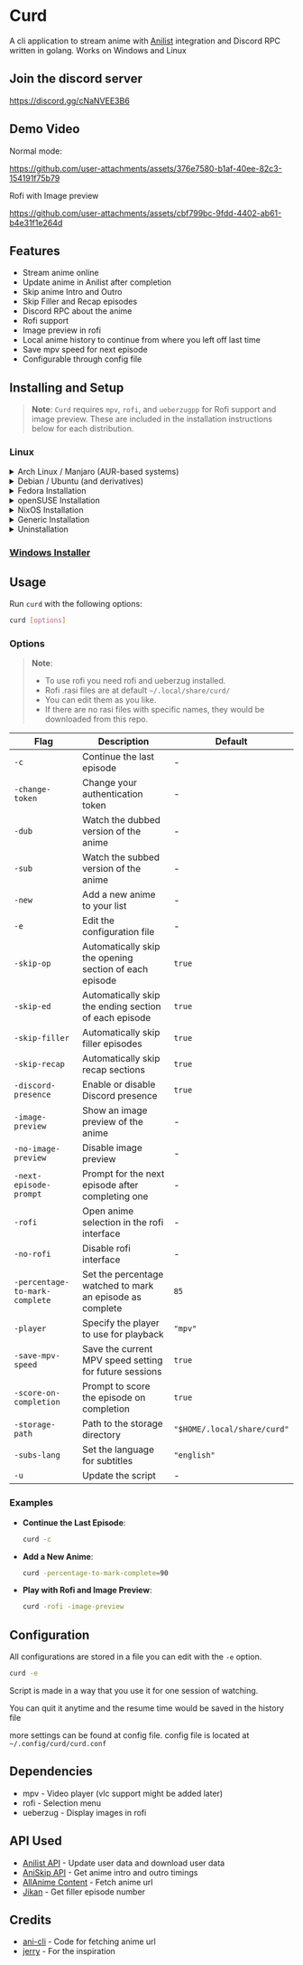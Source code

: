 
# Curd

A cli application to stream anime with [Anilist](https://anilist.co/) integration and Discord RPC written in golang.
Works on Windows and Linux

## Join the discord server

https://discord.gg/cNaNVEE3B6

## Demo Video
Normal mode:


https://github.com/user-attachments/assets/376e7580-b1af-40ee-82c3-154191f75b79

Rofi with Image preview


https://github.com/user-attachments/assets/cbf799bc-9fdd-4402-ab61-b4e31f1e264d


## Features
- Stream anime online
- Update anime in Anilist after completion
- Skip anime Intro and Outro
- Skip Filler and Recap episodes
- Discord RPC about the anime
- Rofi support
- Image preview in rofi
- Local anime history to continue from where you left off last time
- Save mpv speed for next episode
- Configurable through config file


## Installing and Setup
> **Note**: `Curd` requires `mpv`, `rofi`, and `ueberzugpp` for Rofi support and image preview. These are included in the installation instructions below for each distribution.

### Linux
<details>
<summary>Arch Linux / Manjaro (AUR-based systems)</summary>

Using Yay:

```bash
yay -Sy curd
```

or using Paru:

```bash
paru -Sy curd
```

Or, to manually clone and install:

```bash
git clone https://aur.archlinux.org/curd.git
cd curd
makepkg -si
sudo pacman -S rofi ueberzugpp
```
</details>

<details>
<summary>Debian / Ubuntu (and derivatives)</summary>

```bash
sudo apt update
sudo apt install mpv curl rofi ueberzugpp
curl -Lo curd https://github.com/Wraient/curd/releases/latest/download/curd
chmod +x curd
sudo mv curd /usr/bin/
curd
```
</details>

<details>
<summary>Fedora Installation</summary>

```bash
sudo dnf update
sudo dnf install mpv curl rofi ueberzugpp
curl -Lo curd https://github.com/Wraient/curd/releases/latest/download/curd
chmod +x curd
sudo mv curd /usr/bin/
curd
```
</details>

<details>
<summary>openSUSE Installation</summary>

```bash
sudo zypper refresh
sudo zypper install mpv curl rofi ueberzugpp
curl -Lo curd https://github.com/Wraient/curd/releases/latest/download/curd
chmod +x curd
sudo mv curd /usr/bin/
curd
```
</details>

<details>
<summary>NixOS Installation</summary>

1. Add curd as a flake input, for example:
```nix
{
    inputs = {
        nixpkgs.url = "github:NixOS/nixpkgs/nixos-unstable";
        curd = {
            url = "github:Wraient/curd";
            inputs.nixpkgs.follows = "nixpkgs";
        };
    }
}
```
2. Install the package, for example:
```nix
{inputs, pkgs, ...}: {
  environment.systemPackages = [
    inputs.curd.packages.${pkgs.system}.default
  ];
}
```

</details>

<details>
<summary>Generic Installation</summary>

```bash
# Install mpv, curl, rofi, and ueberzugpp (required for image preview)
curl -Lo curd https://github.com/Wraient/curd/releases/latest/download/curd
chmod +x curd
sudo mv curd /usr/bin/
curd
```
</details>

<details>
<summary>Uninstallation</summary>

```bash
sudo rm /usr/bin/curd
```

For AUR-based distributions:

```bash
yay -R curd
```
</details>

### [Windows Installer](https://github.com/Wraient/curd/releases/latest/download/CurdInstaller.exe)

## Usage

Run `curd` with the following options:

```bash
curd [options]
```

### Options

> **Note**:
> - To use rofi you need rofi and ueberzug installed.
> - Rofi .rasi files are at default `~/.local/share/curd/`
> - You can edit them as you like.
> - If there are no rasi files with specific names, they would be downloaded from this repo.

| Flag                      | Description                                                             | Default       |
|---------------------------|-------------------------------------------------------------------------|---------------|
| `-c`                      | Continue the last episode                                              | -             |
| `-change-token`           | Change your authentication token                                       | -             |
| `-dub`                    | Watch the dubbed version of the anime                                  | -             |
| `-sub`                    | Watch the subbed version of the anime                                  | -             |
| `-new`                    | Add a new anime to your list                                           | -             |
| `-e`                      | Edit the configuration file                                            | -             |
| `-skip-op`                | Automatically skip the opening section of each episode                 | `true`        |
| `-skip-ed`                | Automatically skip the ending section of each episode                  | `true`        |
| `-skip-filler`            | Automatically skip filler episodes                                     | `true`        |
| `-skip-recap`             | Automatically skip recap sections                                      | `true`        |
| `-discord-presence`       | Enable or disable Discord presence                                     | `true`        |
| `-image-preview`          | Show an image preview of the anime                                     | -             |
| `-no-image-preview`       | Disable image preview                                                  | -             |
| `-next-episode-prompt`    | Prompt for the next episode after completing one                       | -             |
| `-rofi`                   | Open anime selection in the rofi interface                             | -             |
| `-no-rofi`                | Disable rofi interface                                                 | -             |
| `-percentage-to-mark-complete` | Set the percentage watched to mark an episode as complete       | `85`          |
| `-player`                 | Specify the player to use for playback                                 | `"mpv"`       |
| `-save-mpv-speed`         | Save the current MPV speed setting for future sessions                 | `true`        |
| `-score-on-completion`    | Prompt to score the episode on completion                              | `true`        |
| `-storage-path`           | Path to the storage directory                                          | `"$HOME/.local/share/curd"` |
| `-subs-lang`              | Set the language for subtitles                                         | `"english"`   |
| `-u`                      | Update the script                                                      | -             |

### Examples

- **Continue the Last Episode**:
  ```bash
  curd -c
  ```

- **Add a New Anime**:
  ```bash
  curd -percentage-to-mark-complete=90
  ```

- **Play with Rofi and Image Preview**:
  ```bash
  curd -rofi -image-preview
  ```

## Configuration

All configurations are stored in a file you can edit with the `-e` option.

```bash
curd -e
```

Script is made in a way that you use it for one session of watching.

You can quit it anytime and the resume time would be saved in the history file

more settings can be found at config file.
config file is located at ```~/.config/curd/curd.conf```

## Dependencies
- mpv - Video player (vlc support might be added later)
- rofi - Selection menu
- ueberzug - Display images in rofi
    
## API Used
- [Anilist API](https://anilist.gitbook.io/anilist-apiv2-docs) - Update user data and download user data
- [AniSkip API](https://api.aniskip.com/api-docs) - Get anime intro and outro timings
- [AllAnime Content](https://allanime.to/) - Fetch anime url
- [Jikan](https://jikan.moe/) - Get filler episode number

## Credits
- [ani-cli](https://github.com/pystardust/ani-cli) - Code for fetching anime url
- [jerry](https://github.com/justchokingaround/jerry) - For the inspiration
